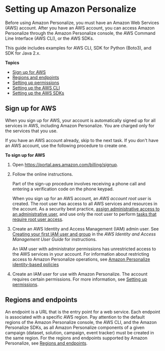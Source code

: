 # Setting up Amazon Personalize<a name="setup"></a>

Before using Amazon Personalize, you must have an Amazon Web Services \(AWS\) account\. After you have an AWS account, you can access Amazon Personalize through the Amazon Personalize console, the AWS Command Line Interface \(AWS CLI\), or the AWS SDKs\.

This guide includes examples for AWS CLI, SDK for Python \(Boto3\), and SDK for Java 2\.x\.

**Topics**
+ [Sign up for AWS](#aws-personalize-set-up-aws-account)
+ [Regions and endpoints](#endpoints)
+ [Setting up permissions](aws-personalize-set-up-permissions.md)
+ [Setting up the AWS CLI](aws-personalize-set-up-aws-cli.md)
+ [Setting up the AWS SDKs](aws-personalize-set-up-sdks.md)

## Sign up for AWS<a name="aws-personalize-set-up-aws-account"></a>

When you sign up for AWS, your account is automatically signed up for all services in AWS, including Amazon Personalize\. You are charged only for the services that you use\.

If you have an AWS account already, skip to the next task\. If you don't have an AWS account, use the following procedure to create one\.

**To sign up for AWS**

1. Open [https://portal\.aws\.amazon\.com/billing/signup](https://portal.aws.amazon.com/billing/signup)\.

1. Follow the online instructions\.

   Part of the sign\-up procedure involves receiving a phone call and entering a verification code on the phone keypad\.

   When you sign up for an AWS account, an *AWS account root user* is created\. The root user has access to all AWS services and resources in the account\. As a security best practice, [assign administrative access to an administrative user](https://docs.aws.amazon.com/singlesignon/latest/userguide/getting-started.html), and use only the root user to perform [tasks that require root user access](https://docs.aws.amazon.com/general/latest/gr/root-vs-iam.html#aws_tasks-that-require-root)\.

1. Create an AWS Identity and Access Management \(IAM\) admin user\. See [Creating your first IAM user and group](https://docs.aws.amazon.com/IAM/latest/UserGuide/getting-started_create-admin-group.html) in the *AWS Identity and Access Management User Guide* for instructions\.

   An IAM user with administrator permissions has unrestricted access to the AWS services in your account\. For information about restricting access to Amazon Personalize operations, see [Amazon Personalize identity\-based policies](security_iam_service-with-iam.md#security_iam_service-with-iam-id-based-policies)

1. Create an IAM user for use with Amazon Personalize\. The account requires certain permissions\. For more information, see [Setting up permissions](aws-personalize-set-up-permissions.md)\.

## Regions and endpoints<a name="endpoints"></a>

An endpoint is a URL that is the entry point for a web service\. Each endpoint is associated with a specific AWS region\. Pay attention to the default regions of the Amazon Personalize console, the AWS CLI, and the Amazon Personalize SDKs, as all Amazon Personalize components of a given campaign \(dataset, solution, campaign, event tracker\) must be created in the same region\. For the regions and endpoints supported by Amazon Personalize, see [Regions and endpoints](https://docs.aws.amazon.com/general/latest/gr/rande.html#personalize_region)\.